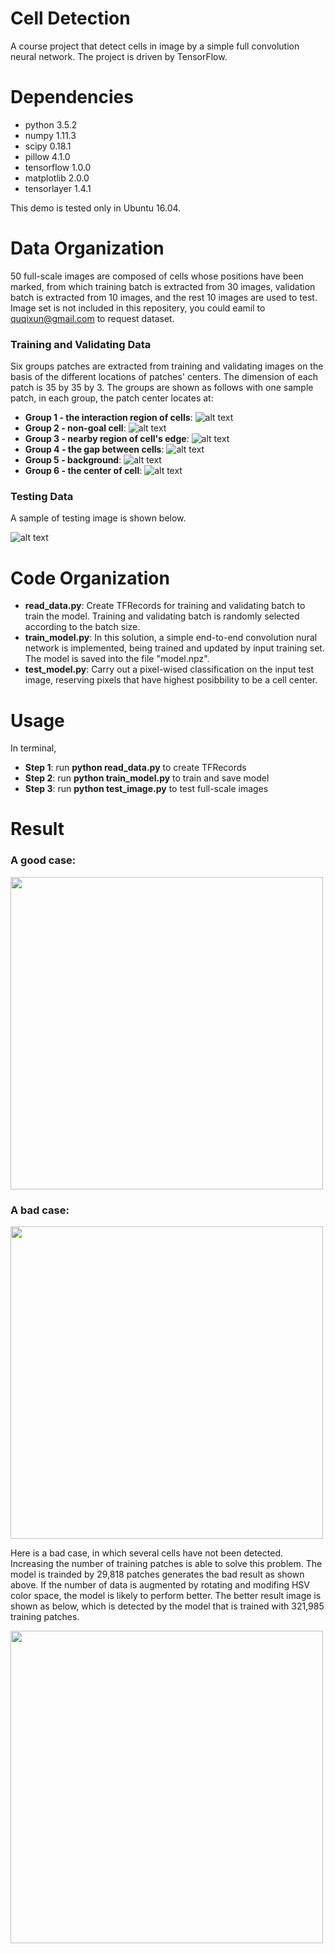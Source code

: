 # Cell Detection
A course project that detect cells in image by a simple full convolution neural network. The project is driven by TensorFlow.

# Dependencies

+ python          3.5.2
+ numpy           1.11.3
+ scipy           0.18.1
+ pillow          4.1.0
+ tensorflow      1.0.0
+ matplotlib      2.0.0
+ tensorlayer     1.4.1

This demo is tested only in Ubuntu 16.04.

# Data Organization

50 full-scale images are composed of cells whose positions have been marked, from which training batch is extracted from 30 images, validation batch is extracted from 10 images, and the rest 10 images are used to test. Image set is not included in this repositery, you could eamil to quqixun@gmail.com to request dataset.

### Training and Validating Data

Six groups patches are extracted from training and validating images on the basis of the different locations of patches' centers. The dimension of each patch is 35 by 35 by 3.
The groups are shown as follows with one sample patch, in each group, the patch center locates at:
+ **Group 1 - the interaction region of cells**: ![alt text](https://github.com/quqixun/CellDetection/blob/master/ImageSet/Train/1/img1.png)
+ **Group 2 - non-goal cell**: ![alt text](https://github.com/quqixun/CellDetection/blob/master/ImageSet/Train/2/img1.png)
+ **Group 3 - nearby region of cell's edge**: ![alt text](https://github.com/quqixun/CellDetection/blob/master/ImageSet/Train/3/img1.png)
+ **Group 4 - the gap between cells**: ![alt text](https://github.com/quqixun/CellDetection/blob/master/ImageSet/Train/4/img1.png)
+ **Group 5 - background**: ![alt text](https://github.com/quqixun/CellDetection/blob/master/ImageSet/Train/5/img1.png)
+ **Group 6 - the center of cell**: ![alt text](https://github.com/quqixun/CellDetection/blob/master/ImageSet/Train/6/img1.png)

### Testing Data

A sample of testing image is shown below.

![alt text](https://github.com/quqixun/CellDetection/blob/master/ImageSet/Test/img_41.png)

# Code Organization

+ **read_data.py**: Create TFRecords for training and validating batch to train the model. Training and validating batch is randomly selected according to the batch size.
+ **train_model.py**: In this solution, a simple end-to-end convolution nural network is implemented, being trained and updated by input training set. The model is saved into the file "model.npz".
+ **test_model.py**: Carry out a pixel-wised classification on the input test image, reserving pixels that have highest posibbility to be a cell center.

# Usage

In terminal,

+ **Step 1**: run **python read_data.py** to create TFRecords
+ **Step 2**: run **python train_model.py** to train and save model
+ **Step 3**: run **python test_image.py** to test full-scale images

# Result

### A good case:

<img src="https://github.com/quqixun/CellDetection/blob/master/Results/test1.png" width="500">

### A bad case:

<img src="https://github.com/quqixun/CellDetection/blob/master/Results/test7.png" width="500">

Here is a bad case, in which several cells have not been detected. Increasing the number of training patches is able to solve this problem. The model is trainded by 29,818 patches generates the bad result as shown above. If the number of data is augmented by rotating and modifing HSV color space, the model is likely to perform better. The better result image is shown as below, which is detected by the model that is trained with 321,985 training patches.

<img src="https://github.com/quqixun/CellDetection/blob/master/Results/bad_2_good.png" width="500">
